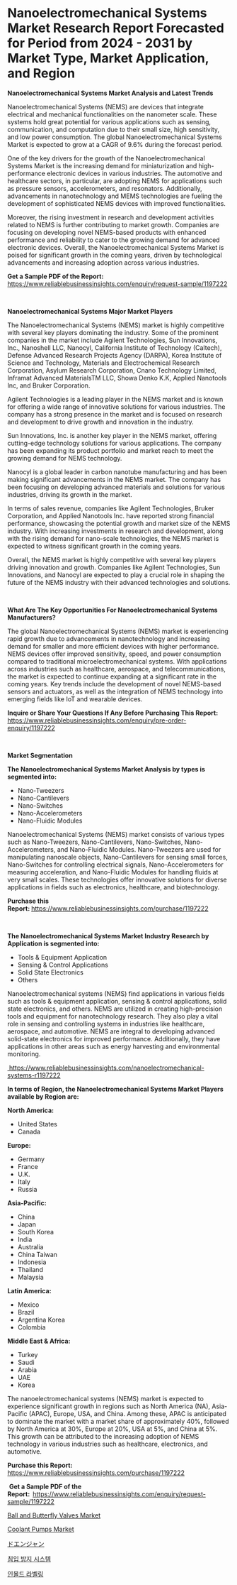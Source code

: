 <p><h1>Nanoelectromechanical Systems Market Research Report Forecasted for Period from 2024 -  2031 by Market Type, Market Application, and Region</h1></p><p><strong>Nanoelectromechanical Systems Market Analysis and Latest Trends</strong></p>
<p><p>Nanoelectromechanical Systems (NEMS) are devices that integrate electrical and mechanical functionalities on the nanometer scale. These systems hold great potential for various applications such as sensing, communication, and computation due to their small size, high sensitivity, and low power consumption. The global Nanoelectromechanical Systems Market is expected to grow at a CAGR of 9.6% during the forecast period.</p><p>One of the key drivers for the growth of the Nanoelectromechanical Systems Market is the increasing demand for miniaturization and high-performance electronic devices in various industries. The automotive and healthcare sectors, in particular, are adopting NEMS for applications such as pressure sensors, accelerometers, and resonators. Additionally, advancements in nanotechnology and MEMS technologies are fueling the development of sophisticated NEMS devices with improved functionalities.</p><p>Moreover, the rising investment in research and development activities related to NEMS is further contributing to market growth. Companies are focusing on developing novel NEMS-based products with enhanced performance and reliability to cater to the growing demand for advanced electronic devices. Overall, the Nanoelectromechanical Systems Market is poised for significant growth in the coming years, driven by technological advancements and increasing adoption across various industries.</p></p>
<p><strong>Get a Sample PDF of the Report:&nbsp;</strong> <a href="https://www.reliablebusinessinsights.com/enquiry/request-sample/1197222">https://www.reliablebusinessinsights.com/enquiry/request-sample/1197222</a></p>
<p>&nbsp;</p>
<p><strong>Nanoelectromechanical Systems Major Market Players</strong></p>
<p><p>The Nanoelectromechanical Systems (NEMS) market is highly competitive with several key players dominating the industry. Some of the prominent companies in the market include Agilent Technologies, Sun Innovations, Inc., Nanoshell LLC, Nanocyl, California Institute of Technology (Caltech), Defense Advanced Research Projects Agency (DARPA), Korea Institute of Science and Technology, Materials and Electrochemical Research Corporation, Asylum Research Corporation, Cnano Technology Limited, Inframat Advanced MaterialsTM LLC, Showa Denko K.K, Applied Nanotools Inc, and Bruker Corporation.</p><p>Agilent Technologies is a leading player in the NEMS market and is known for offering a wide range of innovative solutions for various industries. The company has a strong presence in the market and is focused on research and development to drive growth and innovation in the industry.</p><p>Sun Innovations, Inc. is another key player in the NEMS market, offering cutting-edge technology solutions for various applications. The company has been expanding its product portfolio and market reach to meet the growing demand for NEMS technology.</p><p>Nanocyl is a global leader in carbon nanotube manufacturing and has been making significant advancements in the NEMS market. The company has been focusing on developing advanced materials and solutions for various industries, driving its growth in the market.</p><p>In terms of sales revenue, companies like Agilent Technologies, Bruker Corporation, and Applied Nanotools Inc. have reported strong financial performance, showcasing the potential growth and market size of the NEMS industry. With increasing investments in research and development, along with the rising demand for nano-scale technologies, the NEMS market is expected to witness significant growth in the coming years.</p><p>Overall, the NEMS market is highly competitive with several key players driving innovation and growth. Companies like Agilent Technologies, Sun Innovations, and Nanocyl are expected to play a crucial role in shaping the future of the NEMS industry with their advanced technologies and solutions.</p></p>
<p>&nbsp;</p>
<p><strong>What Are The Key Opportunities For Nanoelectromechanical Systems Manufacturers?</strong></p>
<p><p>The global Nanoelectromechanical Systems (NEMS) market is experiencing rapid growth due to advancements in nanotechnology and increasing demand for smaller and more efficient devices with higher performance. NEMS devices offer improved sensitivity, speed, and power consumption compared to traditional microelectromechanical systems. With applications across industries such as healthcare, aerospace, and telecommunications, the market is expected to continue expanding at a significant rate in the coming years. Key trends include the development of novel NEMS-based sensors and actuators, as well as the integration of NEMS technology into emerging fields like IoT and wearable devices.</p></p>
<p><strong>Inquire or Share Your Questions If Any Before Purchasing This Report:</strong> <a href="https://www.reliablebusinessinsights.com/enquiry/pre-order-enquiry/1197222">https://www.reliablebusinessinsights.com/enquiry/pre-order-enquiry/1197222</a></p>
<p>&nbsp;</p>
<p><strong>Market Segmentation</strong></p>
<p><strong>The Nanoelectromechanical Systems Market Analysis by types is segmented into:</strong></p>
<p><ul><li>Nano-Tweezers</li><li>Nano-Cantilevers</li><li>Nano-Switches</li><li>Nano-Accelerometers</li><li>Nano-Fluidic Modules</li></ul></p>
<p><p>Nanoelectromechanical Systems (NEMS) market consists of various types such as Nano-Tweezers, Nano-Cantilevers, Nano-Switches, Nano-Accelerometers, and Nano-Fluidic Modules. Nano-Tweezers are used for manipulating nanoscale objects, Nano-Cantilevers for sensing small forces, Nano-Switches for controlling electrical signals, Nano-Accelerometers for measuring acceleration, and Nano-Fluidic Modules for handling fluids at very small scales. These technologies offer innovative solutions for diverse applications in fields such as electronics, healthcare, and biotechnology.</p></p>
<p><strong>Purchase this Report:&nbsp;</strong><a href="https://www.reliablebusinessinsights.com/purchase/1197222">https://www.reliablebusinessinsights.com/purchase/1197222</a></p>
<p>&nbsp;</p>
<p><strong>The Nanoelectromechanical Systems Market Industry Research by Application is segmented into:</strong></p>
<p><ul><li>Tools & Equipment Application</li><li>Sensing & Control Applications</li><li>Solid State Electronics</li><li>Others</li></ul></p>
<p><p>Nanoelectromechanical systems (NEMS) find applications in various fields such as tools & equipment application, sensing & control applications, solid state electronics, and others. NEMS are utilized in creating high-precision tools and equipment for nanotechnology research. They also play a vital role in sensing and controlling systems in industries like healthcare, aerospace, and automotive. NEMS are integral to developing advanced solid-state electronics for improved performance. Additionally, they have applications in other areas such as energy harvesting and environmental monitoring.</p></p>
<p><a href="https://www.reliablebusinessinsights.com/nanoelectromechanical-systems-r1197222">&nbsp;https://www.reliablebusinessinsights.com/nanoelectromechanical-systems-r1197222</a></p>
<p><strong>In terms of Region, the Nanoelectromechanical Systems Market Players available by Region are:</strong></p>
<p>
    <p> <strong> North America: </strong>
        <ul>
            <li>United States</li>
            <li>Canada</li>
        </ul>
        </p> 
    <p> <strong> Europe: </strong>
        <ul>
            <li>Germany</li>
            <li>France</li>
            <li>U.K.</li>
            <li>Italy</li>
            <li>Russia</li>
        </ul>
        </p> 
    <p> <strong> Asia-Pacific: </strong>
        <ul>
            <li>China</li>
            <li>Japan</li>
            <li>South Korea</li>
            <li>India</li>
            <li>Australia</li>
            <li>China Taiwan</li>
            <li>Indonesia</li>
            <li>Thailand</li>
            <li>Malaysia</li>
        </ul>
        </p> 
    <p> <strong> Latin America: </strong>
        <ul>
            <li>Mexico</li>
            <li>Brazil</li>
            <li>Argentina Korea</li>
            <li>Colombia</li>
        </ul>
        </p> 
    <p> <strong> Middle East & Africa: </strong>
        <ul>
            <li>Turkey</li>
            <li>Saudi</li>
            <li>Arabia</li>
            <li>UAE</li>
            <li>Korea</li>
        </ul>
    </p>
    </p>
<p><p>The nanoelectromechanical systems (NEMS) market is expected to experience significant growth in regions such as North America (NA), Asia-Pacific (APAC), Europe, USA, and China. Among these, APAC is anticipated to dominate the market with a market share of approximately 40%, followed by North America at 30%, Europe at 20%, USA at 5%, and China at 5%. This growth can be attributed to the increasing adoption of NEMS technology in various industries such as healthcare, electronics, and automotive.</p></p>
<p><strong>Purchase this Report: </strong><a href="https://www.reliablebusinessinsights.com/purchase/1197222">https://www.reliablebusinessinsights.com/purchase/1197222</a></p>
<p>&nbsp;<strong>Get a Sample PDF of the Report:&nbsp;&nbsp;</strong><a href="https://www.reliablebusinessinsights.com/enquiry/request-sample/1197222">https://www.reliablebusinessinsights.com/enquiry/request-sample/1197222</a></p>
<p><strong></strong></p>
<p><p><a href="https://github.com/nathandecarvalho/Market-Research-Report-List-4/blob/main/ball-and-butterfly-valves-market.md">Ball and Butterfly Valves Market</a></p><p><a href="https://github.com/kosella/Market-Research-Report-List-4/blob/main/coolant-pumps-market.md">Coolant Pumps Market</a></p><p><a href="https://github.com/KenyonJohns/Market-Research-Report-List-1/blob/main/7285840156609.md">ドエンジャン</a></p><p><a href="https://medium.com/@allisonkreiger/%EA%B8%80%EB%A1%9C%EB%B2%8C-%EC%B9%A8%EC%9E%85-%EB%B0%A9%EC%A7%80-%EC%8B%9C%EC%8A%A4%ED%85%9C-%EC%8B%9C%EC%9E%A5-%EB%8F%99%ED%96%A5-%EC%84%B1%EC%9E%A5-%EA%B8%B0%ED%9A%8C-%EB%B0%8F-%EB%8F%84%EC%A0%84-%EC%98%88%EC%B8%A1-2024%EB%85%84%EB%B6%80%ED%84%B0-2031%EB%85%84%EA%B9%8C%EC%A7%80-95cb5cb37689">침입 방지 시스템</a></p><p><a href="https://github.com/nigaleamar09/Market-Research-Report-List-1/blob/main/6253162167584.md">인몰드 라벨링</a></p></p>